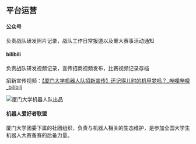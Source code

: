 ## 平台运营

#### 公众号

负责战队研发照片记录，战队工作日常报道以及重大赛事活动通知

#### bilibili

负责战队研发视频记录，宣传招商视频发布，比赛视频记录存档

招新宣传视频：[【厦门大学机器人队招新宣传】还记得儿时的机甲梦吗？_哔哩哔哩_bilibili](https://www.bilibili.com/video/BV1sB4y1T7aE)

![厦门大学机器人队出品](厦门大学机器人队出品.gif)

#### 机器人爱好者联盟

厦门大学团委下属的社团组织，负责与机器人相关的生态维护，是参加全国大学生机器人大赛备赛的后备力量。
